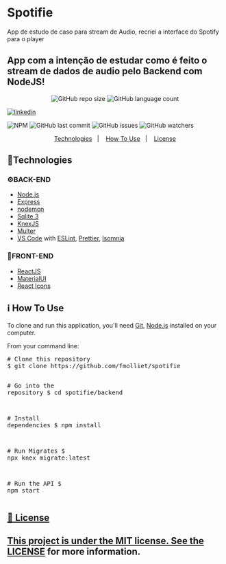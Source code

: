 # Spotifie
App de estudo de caso para stream de Audio, recriei a interface do Spotify para o player

## App com a intenção de estudar como é feito o stream de dados de audio pelo Backend com NodeJS!

<p align="center">
  <img alt="GitHub repo size" src="https://img.shields.io/github/repo-size/fmolliet/spotifie">
  
  <img alt="GitHub language count" src="https://img.shields.io/github/languages/count/fmolliet/spotifie">
  
  <a href="https://www.linkedin.com/in/fabiomolliet/"><img alt="linkedin" src="https://img.shields.io/badge/made%20by-fmolliet-brightgreen"></a>
  
  <img alt="NPM" src="https://img.shields.io/npm/l/express">
  
  <img alt="GitHub last commit" src="https://img.shields.io/github/last-commit/fmolliet/spotifie">
  
  <img alt="GitHub issues" src="https://img.shields.io/github/issues/fmolliet/spotifie">
  
  <img alt="GitHub watchers" src="https://img.shields.io/github/watchers/fmolliet/spotifie?style=social">
</p>

<p align="center">
  <a href="#technologies">Technologies</a>&nbsp;&nbsp;&nbsp;|&nbsp;&nbsp;&nbsp;
  <a href="#information_source-how-to-use">How To Use</a>&nbsp;&nbsp;&nbsp;|&nbsp;&nbsp;&nbsp;
  <a href="#memo-license">License</a>
</p>

<h2><a href="#technologies"></a>🚀Technologies</h2>

<h3>⚙️BACK-END</h3>

<ul>
  <li><a href="https://nodejs.org/" rel="nofollow">Node.js</a></li>
  <li><a href="https://expressjs.com/" rel="nofollow">Express</a></li>
  <li><a href="https://nodemon.io/" rel="nofollow">nodemon</a></li>
  <li><a href="https://www.sqlite.org/index.html" rel="nofollow">Sqlite 3</a></li>
  <li><a href="http://knexjs.org/" rel="nofollow">KnexJS</a></li>
  <li><a href="https://github.com/expressjs/multer">Multer</a></li>
  <li><a href="https://code.visualstudio.com/" rel="nofollow">VS Code</a> with <a href="https://marketplace.visualstudio.com/items?itemName=dbaeumer.vscode-eslint" rel="nofollow">ESLint</a>, <a href="https://marketplace.visualstudio.com/items?itemName=esbenp.prettier-vscode" rel="nofollow">Prettier</a>, <a href="https://insomnia.rest/" rel="nofollow">Isomnia</a></li>
</ul>


<h3>📰FRONT-END</h3>
<ul>
  <li><a href="https://reactjs.org/" rel="nofollow">ReactJS</a></li>
  <li><a href="https://material-ui.com/" rel="nofollow">MaterialUI</a></li>
  <li><a href="https://react-icons.netlify.com/#/" rel="nofollow">React Icons</a></li>
</ul>


<h2><a href="#information_source-how-to-use"></a>ℹ️ How To Use</h2>
<p>To clone and run this application, you'll need <a href="https://git-scm.com" rel="nofollow">Git</a>, <a href="https://nodejs.org/" rel="nofollow">Node.js</a> installed on your computer.</p>
<p>From your command line:</p>

<div class="highlight highlight-source-shell"><pre><span class="pl-c"><span class="pl-c">#</span> Clone this repository</span>
$ git clone https://github.com/fmolliet/spotifie

<span class="pl-c"><span class="pl-c">#</span> Go into the repository</span>
$ <span class="pl-c1">cd</span> spotifie/backend

<span class="pl-c"><span class="pl-c">#</span> Install dependencies</span>
$ npm install

<span class="pl-c"><span class="pl-c">#</span> Run Migrates</span>
$ npx knex migrate:latest

<span class="pl-c"><span class="pl-c">#</span> Run the API</span>
$ npm start</pre></div>


<h2><a href="#memo-license">📝 License</h2>
 <h2>This project is under the MIT license. See the <a href="https://github.com/danielobara/FastFeet/blob/master/LICENSE">LICENSE</a> for more information.</h2>
